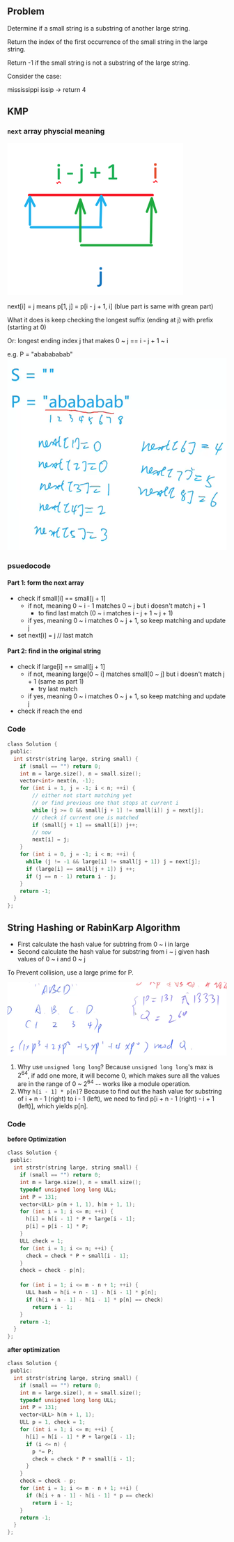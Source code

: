 ## Problem

Determine if a small string is a substring of another large string.

Return the index of the first occurrence of the small string in the large string.

Return -1 if the small string is not a substring of the large string.

Consider the case:

mississippi issip -> return 4

## KMP

### `next` array physcial meaning

![Screen Shot 2020-06-27 at 11.54.42 AM.png](resources/75C0F0D07CF6208C4E98033AF8E3101E.png)

next[i] = j means p[1, j] = p[i - j + 1, i] (blue part is same with grean part)

What it does is keep checking the longest suffix (ending at j) with prefix (starting at 0)

Or: longest ending index j that makes 0 ~ j == i - j + 1 ~ i

e.g. P = "ababababab"
![Screen Shot 2020-06-27 at 12.40.33 PM.png](resources/1588015FC6821C0B57770A364A0D9A34.png)

### psuedocode

#### Part 1: form the next array

- check if small[i] == small[j + 1]
  - if not, meaning 0 ~ i - 1 matches 0 ~ j but i doesn't match j + 1
    - to find last match (0 ~ i matches i - j + 1 ~ j + 1)
  - if yes, meaning 0 ~ i matches 0 ~ j + 1, so keep matching and update j
- set next[i] = j // last match

#### Part 2: find in the original string

- check if large[i] == small[j + 1]
  - if not, meaning large[0 ~ i] matches small[0 ~ j] but i doesn't match j + 1 (same as part 1)
    - try last match
  - if yes, meaning 0 ~ i matches 0 ~ j + 1, so keep matching and update j
- check if reach the end

### Code

```c
class Solution {
 public:
  int strstr(string large, string small) {
    if (small == "") return 0;
    int m = large.size(), n = small.size();
    vector<int> next(n, -1);
    for (int i = 1, j = -1; i < n; ++i) {
        // either not start matching yet
        // or find previous one that stops at current i
    	while (j >= 0 && small[j + 1] != small[i]) j = next[j]; 
    	// check if current one is matched
    	if (small[j + 1] == small[i]) j++;
    	// now 
    	next[i] = j;
    }
    for (int i = 0, j = -1; i < m; ++i) {
      while (j != -1 && large[i] != small[j + 1]) j = next[j];
      if (large[i] == small[j + 1]) j ++;
      if (j == n - 1) return i - j;
    }
    return -1;
  }
};

```

## String Hashing or RabinKarp Algorithm

* First calculate the hash value for subtring from 0 ~ i in large
* Second calculate the hash value for substring from i ~ j given hash values of 0 ~ i and 0 ~ j

To Prevent collision, use a large prime for P.

![Screen Shot 2020-06-27 at 6.39.40 PM.png](resources/E06E67A3F5960A8DA0F0D9200286FBCC.png)

1. Why use `unsigned long long`? Because `unsigned long long`'s max is $2^{64}$, if add one more, it will become $0$, which makes sure all the values are in the range of 0 ~ $2^{64}$ -- works like a module operation.
2. Why `h[i - 1] * p[n]`? Because to find out the hash value for substring of i + n - 1 (right) to i - 1 (left), we need to find p[i + n - 1 (right) - i + 1 (left)], which yields p[n].

### Code

**before Optimization**

```c
class Solution {
 public:
  int strstr(string large, string small) {
    if (small == "") return 0;
    int m = large.size(), n = small.size();
    typedef unsigned long long ULL;
    int P = 131;
    vector<ULL> p(m + 1, 1), h(m + 1, 1);
    for (int i = 1; i <= m; ++i) {
      h[i] = h[i - 1] * P + large[i - 1];
      p[i] = p[i - 1] * P;
    }
    ULL check = 1;
    for (int i = 1; i <= n; ++i) {
      check = check * P + small[i - 1];
    }
    check = check - p[n];
	
    for (int i = 1; i <= m - n + 1; ++i) {
	  ULL hash = h[i + n - 1] - h[i - 1] * p[n];
      if (h[i + n - 1] - h[i - 1] * p[n] == check)
    	return i - 1;
    }
    return -1;
  }
};
```

**after optimization**

```c
class Solution {
 public:
  int strstr(string large, string small) {
    if (small == "") return 0;
    int m = large.size(), n = small.size();
    typedef unsigned long long ULL;
    int P = 131;
    vector<ULL> h(m + 1, 1);
    ULL p = 1, check = 1;
    for (int i = 1; i <= m; ++i) {
      h[i] = h[i - 1] * P + large[i - 1];
      if (i <= n) {
      	p *= P;
      	check = check * P + small[i - 1];
      }
    }
    check = check - p;
    for (int i = 1; i <= m - n + 1; ++i) {
      if (h[i + n - 1] - h[i - 1] * p == check)
    	return i - 1;
    }
    return -1;
  }
};
```